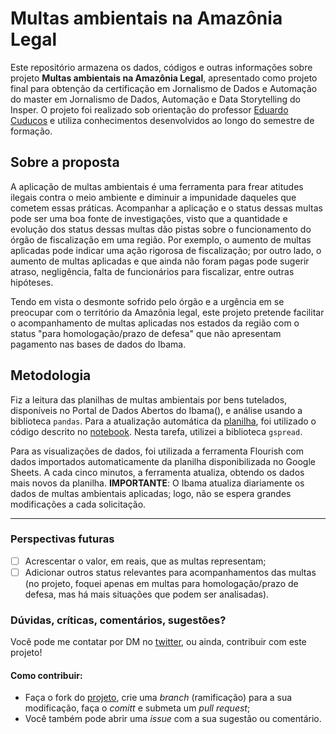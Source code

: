 # **Multas ambientais na Amazônia Legal**

Este repositório armazena os dados, códigos e outras informações sobre projeto **Multas ambientais na Amazônia Legal**, apresentado como projeto final para obtenção da certificação em Jornalismo de Dados e Automação do master em Jornalismo de Dados, Automação e Data Storytelling do Insper. O projeto foi realizado sob orientação do professor [Eduardo Cuducos](https://github.com/cuducos) e utiliza conhecimentos desenvolvidos ao longo do semestre de formação.

## Sobre a proposta
A aplicação de multas ambientais é uma ferramenta para frear atitudes ilegais contra o meio ambiente e diminuir a impunidade daqueles que cometem essas práticas. Acompanhar a aplicação e o status dessas multas pode ser uma boa fonte de investigações, visto que a quantidade e evolução dos status dessas multas dão pistas sobre o funcionamento do órgão de fiscalização em uma região. Por exemplo, o aumento de multas aplicadas pode indicar uma ação rigorosa de fiscalização; por outro lado, o aumento de multas aplicadas e que ainda não foram pagas pode sugerir atraso, negligência, falta de funcionários para fiscalizar, entre outras hipóteses.

Tendo em vista o desmonte sofrido pelo órgão e a urgência em se preocupar com o território da Amazônia legal, este projeto pretende facilitar o acompanhamento de multas aplicadas nos estados da região com o status "para homologação/prazo de defesa" que não apresentam pagamento nas bases de dados do Ibama.

## Metodologia
Fiz a leitura das planilhas de multas ambientais por bens tutelados, disponíveis no Portal de Dados Abertos do Ibama(), e análise usando a biblioteca `pandas`. Para a atualização automática da [planilha](https://docs.google.com/spreadsheets/d/1By5WRZLxlWEvh7I37tX1RUrh3XvA8FqWqC5gg_-ZiB0/edit?usp=sharing), foi utilizado o código descrito no [notebook](link). Nesta tarefa, utilizei a biblioteca `gspread`.

Para as visualizações de dados, foi utilizada a ferramenta Flourish com dados importados automaticamente da planilha disponibilizada no Google Sheets. A cada cinco minutos, a ferramenta atualiza, obtendo os dados mais novos da planilha. **IMPORTANTE**: O Ibama atualiza diariamente os dados de multas ambientais aplicadas; logo, não se espera grandes modificações a cada solicitação.

---------------------------------------------------------------------------------------------------

### Perspectivas futuras
- [ ] Acrescentar o valor, em reais, que as multas representam;
- [ ] Adicionar outros status relevantes para acompanhamentos das multas (no projeto, foquei apenas em multas para homologação/prazo de defesa, mas há mais situações que podem ser analisadas).

### Dúvidas, críticas, comentários, sugestões?
Você pode me contatar por DM no [twitter](twitter.com/biancamuniz__), ou ainda, contribuir com este projeto!
#### Como contribuir:
* Faça o fork do [projeto](https://github.com/biamuniz/multas-amazonia-legal/), crie uma *branch* (ramificação) para a sua modificação, faça o *comitt* e submeta um *pull request*;
* Você também pode abrir uma *issue* com a sua sugestão ou comentário.
